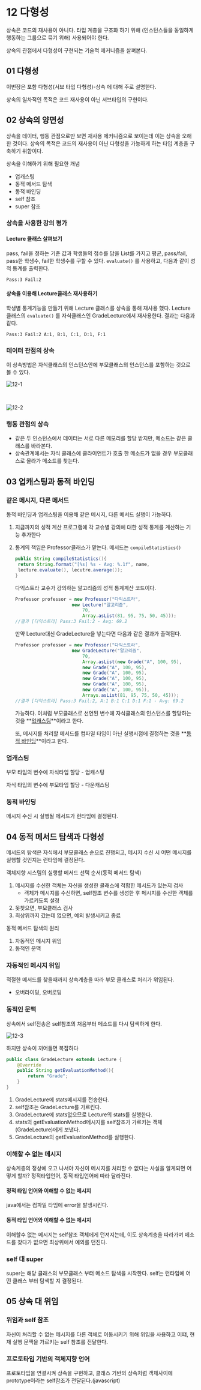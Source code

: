 # 12 다형성

상속은 코드의 재사용이 아니다.  타입 계층을 구조화 하기 위해 (인스턴스들을 동일하게 행동하는 그룹으로 묶기 위해) 사용되어야 한다.

상속의 관점에서 다형성이 구현되는 기술적 메커니즘을 살펴본다.



## 01 다형성

이번장은 포함 다형성(서브 타입 다형성)-상속 에 대해 주로 설명한다. 

상속의 일차적인 목적은 코드 재사용이 아닌 서브타입의 구현이다.



## 02 상속의 양면성

상속을 데이터, 행동 관점으로만 보면 재사용 메커니즘으로 보이는데 이는 상속을 오해한 것이다. 상속의 목적은 코드의 재사용이 아닌 다형성을 가능하게 하는 타입 계층을 구축하기 위함이다.

상속을 이해하기 위해 필요한 개념

- 업캐스팅
- 동적 메서드 탐색
- 동적 바인딩
- self 참조
- super 참조



### 상속을 사용한 강의 평가

#### Lecture 클래스 살펴보기

pass, fail을 정하는 기준 값과 학생들의 점수를 담을 List를 가지고 평균, pass/fail, pass한 학생수, fail한 학생수를 구할 수 있다. ```evaluate()``` 를 사용하고, 다음과 같이 성적 통계를 출력한다.

```
Pass:3 Fail:2
```



#### 상속을 이용해 Lecture클래스 재사용하기

학생별 통계기능을 만들기 위해 Lecture 클래스를 상속을 통해 재사용 했다. Lecture클래스의 ```evaluate()``` 를 자식클래스인 GradeLecture에서 재사용한다. 결과는 다음과 같다.

```
Pass:3 Fail:2 A:1, B:1, C:1, D:1, F:1
```



### 데이터 관점의 상속

이 상속방법은 자식클래스의 인스턴스안에 부모클래스의 인스턴스를 포함하는 것으로 볼 수 있다.

![12-1](.\drawio\12-1.png)

<br>

![12-2](.\drawio\12-2.png)



### 행동 관점의 상속

- 같은 두 인스턴스에서 데이터는 서로 다른 메모리를 할당 받지만, 메소드는 같은 클래스를 바라본다.
- 상속관계에서는 자식 클래스에 클라이언트가 호출 한 메소드가 없을 경우 부모클래스로 올라가 메소드를 찾는다.



## 03 업캐스팅과 동적 바인딩

### 같은 메시지, 다른 메서드 

동적 바인딩과 업캐스팅을 이용해 같은 메시지, 다른 메서드 실행이 가능하다.

1. 지금까지의 성적 계산 프로그램에 각 교슈별 강의에 대한 성적 통계를 계산하는 기능 추가한다

2. 통계의 책임은 Professor클래스가 맡는다. 메서드는 ```compileStatistics()``` 

   ```java
   public String compileStatistics(){
   	return String.format("[%s] %s - Avg: %.1f", name,
   	lecture.evaluate(), lecutre.average());
   }
   ```

   다익스트라 교슈가 강의하는 알고리즘의 성적 통계계산 코드이다.

   ```java
   Professor professor = new Professor("다익스트라",
   						new Lecture("알고리즘",
   							70,
   							Array.asList(81, 95, 75, 50, 45)));
   //결과 [다익스트라] Pass:3 Fail:2 - Avg: 69.2
   ```

   만약 Lecture대신 GradeLecture을 넣는다면 다음과 같은 결과가 출력된다.

   ```java
   Professor professor = new Professor("다익스트라",
   						new GradeLecture("알고리즘",
   							70,
   							Array.asList(new Grade("A", 100, 95),
   							new Grade("A", 100, 95),
   							new Grade("A", 100, 95),
   							new Grade("A", 100, 95),
   							new Grade("A", 100, 95),
   							new Grade("A", 100, 95)),
   							Arrays.asList(81, 95, 75, 50, 45)));
   //결과 [다익스트라] Pass:3 Fail:2, A:1 B:1 C:1 D:1 F:1 - Avg: 69.2
   ```

   가능하다. 이처럼 부모클래스로 선언된 변수에 자식클래스의 인스턴스를 할당하는것을 **<u>업캐스팅</u>**이라고 한다.

   또, 메시지를 처리할 메서드를 컴파일 타임이 아닌 실행시점에 결정하는 것을 **<u>동적 바인딩</u>**이라고 한다.



### 업캐스팅

부모 타임의 변수에 자식타입 할당 - 업캐스팅

자식 타입의 변수에 부모타입 할당 - 다운캐스팅



### 동적 바인딩

메시지 수신 시 실행될 메서드가 런타임에 결정된다.



## 04 동적 메서드 탐색과 다형성

메서드의 탐색은 자식에서 부모클래스 순으로 진행되고, 메시지 수신 시 어떤 메시지를 실행할 것인지는 런타임에 결정된다.

객체지향 시스템의 실행할 메서드 선택 순서(동적 메서드 탐색)

1. 메시지를 수신한 객체는 자신을 생성한 클래스에 적합한 메서드가 있는지 검사
   - 객체가 메시지를 수신하면, self참조 변수를 생성한 후 메시지를 수신한 객체를 가르키도록 설정
2. 못찾으면, 부모클래스 검사
3. 최상위까지 갔는데 없으면, 예외 발생시키고 종료

동적 메서드 탐색의 원리

1. 자동적인 메시지 위임
2. 동적인 문맥



### 자동적인 메시지 위임

적절한 메서드를 찾을때까지 상속계층을 따라 부모 클래스로 처리가 위임된다. 

- 오버라이딩, 오버로딩



### 동적인 문맥

상속에서 self전송은 self참조의 처음부터 메소드를 다시 탐색하게 한다.

![12-3](.\drawio\12-3.png)



하지만 상속이 끼어들면 복잡하다

```java
public class GradeLecture extends Lecture {
    @Override
    public String getEvaluationMethod(){
    	return "Grade";
    }
}
```

1. GradeLecture에 stats메시지를 전송한다.
2. self참조는 GradeLecture를 가르킨다.
3. GradeLecture에 stats없으므로 Lecture의 stats를 실행한다.
4. stats의 getEvaluationMethod메시지를 self참조가 가르키는 객체(GradeLecture)에게 보낸다.
5. GradeLecture의 getEvaluationMethod를 실행한다.



### 이해할 수 없는 메시지

상속계층의 정상에 오고 나서야 자신이 메시지를 처리할 수 없다는 사실을 알게되면 어떻게 할까? 정적타입언어, 동적 타입언어에 따라 달라진다.



#### 정적 타입 언어와 이해할 수 없는 메시지 

java에서는 컴파일 타임에 error을 발생시킨다.



#### 동적 타입 언어와 이해할 수 없는 메시지

이해할수 없는 메시지는 self참조 객체에게 던져지는데, 이도 상속계층을 따라가며 메소드를 찾다가 없으면 최상위에서 예외를 던진다.



### self 대 super

super는 해당 클래스의 부모클래스 부터 메소드 탐색을 시작한다. self는 런타임에 어떤 클래스 부터 탐색할 지 결정된다.



## 05 상속 대 위임

### 위임과 self 참조

자신이 처리할 수 없는 메시지를 다른 객체로 이동시키기 위해 위임을 사용하고 이떄, 현재 실행 문맥을 가르키는 self 참조를 전달한다.



### 프로토타입 기반의 객체지향 언어

프로토타입을 연결시켜 상속을 구현하고, 클래스 기반의 상속처럼 객체사이에 prototype이라는 self참조가 전달된다.(javascript)



